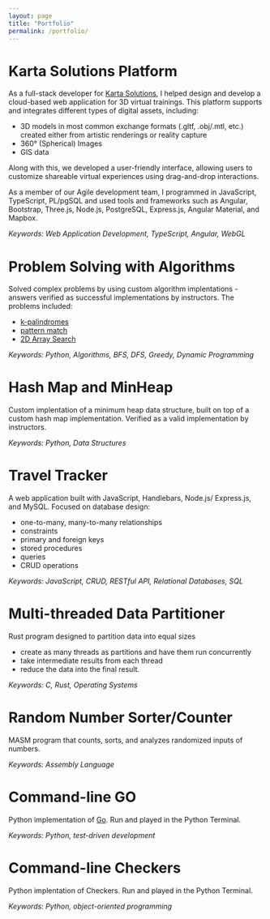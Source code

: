 ```yaml
---
layout: page
title: "Portfolio"
permalink: /portfolio/
---
```

# Karta Solutions Platform
As a full-stack developer for [Karta Solutions](karta.solutions), I helped design and develop a cloud-based web application for 3D virtual trainings. This platform supports and integrates different types of digital assets, including:
* 3D models in most common exchange formats (.gltf, .obj/.mtl, etc.) created either from artistic renderings or reality capture
* 360° (Spherical) Images
* GIS data

Along with this, we developed a user-friendly interface, allowing users to customize shareable virtual experiences using drag-and-drop interactions. 

As a member of our Agile development team, I programmed in JavaScript, TypeScript, PL/pgSQL and used tools and frameworks such as Angular, Bootstrap, Three.js, Node.js, PostgreSQL, Express.js, Angular Material, and Mapbox.

*Keywords: Web Application Development, TypeScript, Angular, WebGL*

# Problem Solving with Algorithms
Solved complex problems by using custom algorithm implentations - answers verified as successful implementations by instructors. The problems included:
- [k-palindromes](https://leetcode.com/problems/construct-k-palindrome-strings/)
- [pattern match](https://leetcode.com/problems/wildcard-matching/)
- [2D Array Search](https://leetcode.com/problems/search-a-2d-matrix/)

*Keywords: Python, Algorithms, BFS, DFS, Greedy, Dynamic Programming*

# Hash Map and MinHeap 
Custom implentation of a minimum heap data structure, built on top of a custom hash map implementation. Verified as a valid implementation by instructors.

*Keywords: Python, Data Structures*

# Travel Tracker
A web application built with JavaScript, Handlebars, Node.js/ Express.js, and MySQL. Focused on database design:
- one-to-many, many-to-many relationships
- constraints
- primary and foreign keys
- stored procedures
- queries
- CRUD operations

*Keywords: JavaScript, CRUD, RESTful API, Relational Databases, SQL* 
# Multi-threaded Data Partitioner
Rust program designed to partition data into equal sizes
* create as many threads as partitions and have them run concurrently
* take intermediate results from each thread
* reduce the data into the final result.

*Keywords: C, Rust, Operating Systems*

# Random Number Sorter/Counter
MASM program that counts, sorts, and analyzes randomized inputs of numbers.

*Keywords: Assembly Language*

# Command-line GO
Python implementation of [Go](https://en.wikipedia.org/wiki/Go_(game)). Run and played in the Python Terminal.

*Keywords: Python, test-driven development*
# Command-line Checkers
Python implentation of Checkers. Run and played in the Python Terminal.

*Keywords: Python, object-oriented programming*